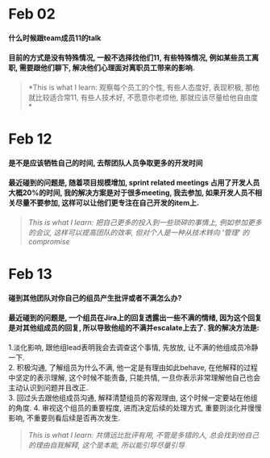 # Feb 02

#### 什么时候跟team成员11的talk

#### 目前的方式是没有特殊情况, 一般不选择找他们11, 有些特殊情况, 例如某些员工离职, 需要跟他们聊下, 解决他们心理面对离职员工带来的影响.

> *This is what I learn: 观察每个员工的个性, 有些人态度好, 表现积极, 那他就比较适合常11, 有些人技术好, 不愿意你老烦他, 那就应该尽量给他自由度 *

# Feb 12

#### 是不是应该牺牲自己的时间, 去帮团队人员争取更多的开发时间

#### 最近碰到的问题是, 随着项目规模增加, sprint related meetings 占用了开发人员大概20%的时间, 我的解决方案是对于很多meeting, 我去参加, 如果开发人员不相关尽量不要参加, 这样可以让他们更专注在自己开发的item上.

> *This is what I learn: 把自己更多的投入到一些琐碎的事情上, 例如参加更多的会议, 这样可以提高团队的效率, 但对个人是一种从技术转向 '管理' 的compromise*


# Feb 13

#### 碰到其他团队对你自己的组员产生批评或者不满怎么办?

#### 最近碰到的问题是, 一个组员在Jira上的回复透露出一些不满的情绪, 因为这个回复是对其他组成员的回复, 所以导致他组的不满并escalate上去了. 我的解决方法是: 
1.淡化影响, 跟他组lead表明我会去调查这个事情, 先放放, 让不满的他组成员冷静一下.  
2. 积极沟通, 了解组员为什么不满, 他一定是有理由如此behave, 在他解释的过程中坚定的表示理解, 这个时候不能责备, 只能共情, 一旦你表示非常理解他自己也会主动认识到问题并且改正.  
3. 回过头去跟他组成员沟通, 解释清楚组员的客观理由, 这个时候一定要站在他组的角度. 
4. 审视这个组员的重要程度, 进而决定后续的处理方式, 重要则淡化并慢慢影响, 不重要则看后续是否再次发生.

> *This is what I learn: 共情远比批评有用, 不管是多错的人, 总会找到他自己的理由自我解释, 这个是本能, 所以能引导尽量引导*
